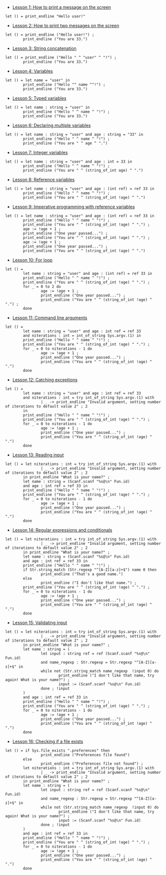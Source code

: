 
* [Lesson 1: How to print a message on the screen](6c9383c6108f8438c47e5841cea595c2)
```
let () = print_endline "Hello user!"
```
* [Lesson 2: How to print two messages on the screen](00c8a6999f45bbcec57cf9b0777d5af2)
```
let () = print_endline ("Hello user!") ;
        print_endline ("You are 33.")
```
* [Lesson 3: String concatenation](659aa91d17d178fcd85efa66c1cb5bd5)
```
let () = print_endline ("Hello " ^ "user" ^ "!") ;
        print_endline ("You are 33.")
```
* [Lesson 4: Variables](a39d458217b4b440b7566d92b190bfb7)
```
let () = let name = "user" in
        print_endline ("Hello "^ name ^"!") ;
        print_endline ("You are 33.")
```
* [Lesson 5: Typed variables](8fc2679761cbdef8829dcafbed937491)
```
let () = let name : string = "user" in
        print_endline ("Hello " ^ name ^ "!") ;
        print_endline ("You are 33.")
```
* [Lesson 6: Declaring multiple variables](500aa18fcbf6744600aa02fe13e74357)
```
let () = let name : string = "user" and age : string = "33" in
        print_endline ("Hello " ^ name ^ "!") ;
        print_endline ("You are " ^ age ^ ".")
```
* [Lesson 7: Integer variables](97da4a0e1e41406c38d3683e962f4e75)
```
let () = let name : string = "user" and age : int = 33 in
        print_endline ("Hello " ^ name ^ "!") ;
        print_endline ("You are " ^ (string_of_int age) ^ ".")
```
* [Lesson 8: Reference variables](f9092254c0124cd6546206095344c782)
```
let () = let name : string = "user" and age : (int ref) = ref 33 in
        print_endline ("Hello " ^ name ^ "!") ;
        print_endline ("You are " ^ (string_of_int !age) ^ ".")
```
* [Lesson 9: Imperative programming with reference variables](fe4c554998d47759827a7c4895b197a5)
```
let () = let name : string = "user" and age : (int ref) = ref 33 in
        print_endline ("Hello " ^ name ^ "!") ;
        print_endline ("You are " ^ (string_of_int !age) ^ ".") ;
        age := !age + 1 ;
        print_endline ("One year passed...") ;
        print_endline ("You are " ^ (string_of_int !age) ^ ".") ;
        age := !age + 1 ;
        print_endline ("One year passed...") ;
        print_endline ("You are " ^ (string_of_int !age) ^ ".")
```
* [Lesson 10: For loop](45c459dca8314d9926338244c9690c77)
```
let () =
        let name : string = "user" and age : (int ref) = ref 33 in
        print_endline ("Hello " ^ name ^ "!") ;
        print_endline ("You are " ^ (string_of_int !age) ^ ".") ;
        for _ = 0 to 2 do
                age := !age + 1 ;
                print_endline ("One year passed...") ;
                print_endline ("You are " ^ (string_of_int !age) ^ ".") ;
        done
```
* [Lesson 11: Command line arguments](7304045fd49c0d9543307b3a49a0432e)
```
let () =
        let name : string = "user" and age : int ref = ref 33
        and niterations : int = int_of_string Sys.argv.(1) in
        print_endline ("Hello " ^ name ^ "!") ;
        print_endline ("You are " ^ (string_of_int !age) ^ ".") ;
        for _ = 0 to niterations - 1 do
                age := !age + 1 ;
                print_endline ("One year passed...") ;
                print_endline ("You are " ^ (string_of_int !age) ^ ".")
        done
```
* [Lesson 12: Catching exceptions](ed5be84f91591317bea45b1aa5f727e4)
```
let () =
        let name : string = "user" and age : int ref = ref 33
        and niterations : int = try int_of_string Sys.argv.(1) with
                | _ -> print_endline "Invalid argument, setting number of iterations to default value 2" ; 2
        in
        print_endline ("Hello " ^ name ^ "!") ;
        print_endline ("You are " ^ (string_of_int !age) ^ ".") ;
        for _ = 0 to niterations - 1 do
                age := !age + 1 ;
                print_endline ("One year passed...") ;
                print_endline ("You are " ^ (string_of_int !age) ^ ".")
        done
```
* [Lesson 13: Reading input](70f8b5317029bfd55d5deb10d3c8228a)
```
let () = let niterations : int = try int_of_string Sys.argv.(1) with
                | _ -> print_endline "Invalid argument, setting number of iterations to default value 2" ; 2
        in print_endline "What is your name?" ;
        let name : string = (Scanf.scanf "%s@\n" Fun.id)
        and age : int ref = ref 33 in
        print_endline ("Hello " ^ name ^ "!") ;
        print_endline ("You are " ^ (string_of_int !age) ^ ".") ;
        for _ = 0 to niterations - 1 do
                age := !age + 1 ;
                print_endline ("One year passed...") ;
                print_endline ("You are " ^ (string_of_int !age) ^ ".")
        done
```
* [Lesson 14: Regular expressions and conditionals](74b766983268f36462eb72b7879745ce)
```
let () = let niterations : int = try int_of_string Sys.argv.(1) with
                | _ -> print_endline "Invalid argument, setting number of iterations to default value 2" ; 2
        in print_endline "What is your name?" ;
        let name : string = (Scanf.scanf "%s@\n" Fun.id)
        and age : int ref = ref 33 in
        print_endline ("Hello " ^ name ^ "!") ;
        if Str.string_match (Str.regexp "^[A-Z][a-z]+$") name 0 then
                print_endline ("That's a good name.")
        else
                print_endline ("I don't like that name.") ;
        print_endline ("You are " ^ (string_of_int !age) ^ ".") ;
        for _ = 0 to niterations - 1 do
                age := !age + 1 ;
                print_endline ("One year passed...") ;
                print_endline ("You are " ^ (string_of_int !age) ^ ".")
        done
```
* [Lesson 15: Validating input](f9c8c7ad2717ceaf9a9b42e5139f4316)
```
let () = let niterations : int = try int_of_string Sys.argv.(1) with
                | _ -> print_endline "Invalid argument, setting number of iterations to default value 2" ; 2
        in print_endline "What is your name?" ;
        let name : string = (
                let input : string ref = ref (Scanf.scanf "%s@\n" Fun.id)
                and name_regexp : Str.regexp = Str.regexp "^[A-Z][a-z]+$" in
                while not (Str.string_match name_regexp  !input 0) do
                        print_endline ("I don't like that name, try again! What is your name?") ;
                        input := (Scanf.scanf "%s@\n" Fun.id)
                done ; !input
        )
        and age : int ref = ref 33 in
        print_endline ("Hello " ^ name ^ "!") ;
        print_endline ("You are " ^ (string_of_int !age) ^ ".") ;
        for _ = 0 to niterations - 1 do
                age := !age + 1 ;
                print_endline ("One year passed...") ;
                print_endline ("You are " ^ (string_of_int !age) ^ ".")
        done
```
* [Lesson 16: Checking if a file exists](eaade4d4ae7bf75e7b7ea81647e16cb6)
```
let () = if Sys.file_exists ".preferences" then
                print_endline ("Preferences file found")
        else
                print_endline ("Preferences file not found") ;
        let niterations : int = try int_of_string Sys.argv.(1) with
                | _ -> print_endline "Invalid argument, setting number of iterations to default value 2" ; 2
        in print_endline "What is your name?" ;
        let name : string = (
                let input : string ref = ref (Scanf.scanf "%s@\n" Fun.id)
                and name_regexp : Str.regexp = Str.regexp "^[A-Z][a-z]+$" in
                while not (Str.string_match name_regexp  !input 0) do
                        print_endline ("I don't like that name, try again! What is your name?") ;
                        input := (Scanf.scanf "%s@\n" Fun.id)
                done ; !input
        )
        and age : int ref = ref 33 in
        print_endline ("Hello " ^ name ^ "!") ;
        print_endline ("You are " ^ (string_of_int !age) ^ ".") ;
        for _ = 0 to niterations - 1 do
                age := !age + 1 ;
                print_endline ("One year passed...") ;
                print_endline ("You are " ^ (string_of_int !age) ^ ".")
        done
```
